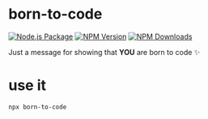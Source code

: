 # born-to-code
[![Node.js Package](https://github.com/j-catania/born-to-code/actions/workflows/npm-publish.yml/badge.svg)](https://github.com/j-catania/born-to-code/actions/workflows/npm-publish.yml)
[![NPM Version](https://img.shields.io/npm/v/born-to-code.svg)](https://npmjs.org/package/born-to-code)
[![NPM Downloads](https://img.shields.io/npm/dm/born-to-code.svg)](https://npmjs.org/package/born-to-code)

Just a message for showing that **YOU** are born to code :sparkles:

# use it
```sh
npx born-to-code
```
